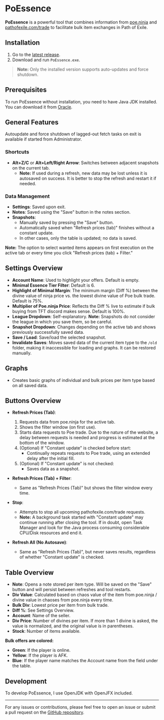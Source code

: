 # PoEssence

**PoEssence** is a powerful tool that combines information from [poe.ninja](https://poe.ninja) and [pathofexile.com/trade](https://pathofexile.com/trade) to facilitate bulk item exchanges in Path of Exile.

## Installation

1. Go to the [latest release](https://github.com/Dscorp42/PoEssence/releases/latest).
2. Download and run `PoEssence.exe`.

> **Note:** Only the installed version supports auto-updates and force shutdown.

## Prerequisites

To run PoEssence without installation, you need to have Java JDK installed. You can download it from [Oracle](https://download.oracle.com/java/22/archive/jdk-22.0.1_windows-x64_bin.exe).

## General Features

Autoupdate and force shutdown of lagged-out fetch tasks on exit is available if started from Administrator.

### Shortcuts

- **Alt+Z/C** or **Alt+Left/Right Arrow**: Switches between adjacent snapshots on the current tab.
  - **Note:** If used during a refresh, new data may be lost unless it is autosaved on success. It is better to stop the refresh and restart it if needed.

### Data Management

- **Settings**: Saved upon exit.
- **Notes**: Saved using the "Save" button in the notes section.
- **Snapshots**:
  - Manually saved by pressing the "Save" button.
  - Automatically saved when "Refresh prices (tab)" finishes without a constant update.
  - In other cases, only the table is updated; no data is saved.

**Note:** The option to select wanted items appears on first execution on the active tab or every time you click "Refresh prices (tab) + Filter."

## Settings Overview

- **Account Name**: Used to highlight your offers. Default is empty.
- **Minimal Essence Tier Filter**: Default is 6.
- **Highlight of Minimal Margin**: The minimum margin (Diff %) between the divine value of ninja price vs. the lowest divine value of Poe bulk trade. Default is 75%.
- **Multiplier of Poe.ninja Price**: Reflects the Diff % live to estimate if bulk buying from TFT discord makes sense. Default is 100%.
- **League Dropdown**: Self-explanatory. **Note:** Snapshots do not consider the league in which you save them, so be careful.
- **Snapshot Dropdown**: Changes depending on the active tab and shows previously successfully saved data.
- **Save / Load**: Save/load the selected snapshot.
- **Invalidate Saves**: Moves saved data of the current item type to the `/old` folder, making it inaccessible for loading and graphs. It can be restored manually.

## Graphs

- Creates basic graphs of individual and bulk prices per item type based on all saved data.

## Buttons Overview

- **Refresh Prices (Tab)**:
  1. Requests data from poe.ninja for the active tab.
  2. Shows the filter window (on first use).
  3. Starts data requests to Poe trade. Due to the nature of the website, a delay between requests is needed and progress is estimated at the bottom of the window.
  4. (Optional) If "Constant update" is checked before start:
       - Continually repeats requests to Poe trade, using an extended delay after the initial fill.
  5. (Optional) If "Constant update" is not checked:
       - Saves data as a snapshot.

- **Refresh Prices (Tab) + Filter**:
  - Same as "Refresh Prices (Tab)" but shows the filter window every time.

- **Stop**:
  - Attempts to stop all upcoming pathofexile.com/trade requests.
  - **Note:** A background task started with "Constant update" may continue running after closing the tool. If in doubt, open Task Manager and look for the Java process consuming considerable CPU/Disk resources and end it.

- **Refresh All (No Autosave)**:
  - Same as "Refresh Prices (Tab)", but never saves results, regardless of whether "Constant update" is checked.

## Table Overview

- **Note**: Opens a note stored per item type. Will be saved on the "Save" button and will persist between refreshes and tool restarts.
- **Div Value**: Calculated based on chaos value of the item from poe.ninja / divine value in chaoses from poe.ninja every time.
- **Bulk Div**: Lowest price per item from bulk trade.
- **Diff %**: See Settings Overview.
- **Account**: Name of the seller.
- **Div Price**: Number of divines per item. If more than 1 divine is asked, the value is normalized, and the original value is in parentheses.
- **Stock**: Number of items available.

**Bulk offers are colored:**
- **Green**: If the player is online.
- **Yellow**: If the player is AFK.
- **Blue**: If the player name matches the Account name from the field under the table.

## Development

To develop PoEssence, I use OpenJDK with OpenJFX included.

---

For any issues or contributions, please feel free to open an issue or submit a pull request on the [GitHub repository](https://github.com/Dscorp42/PoEssence).
